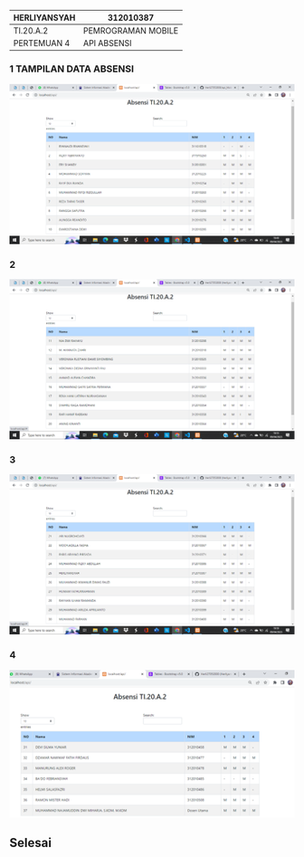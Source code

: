 |   HERLIYANSYAH        |       312010387       |
|-----------------------|-----------------------|
|    TI.20.A.2          |   PEMROGRAMAN MOBILE  |
|   PERTEMUAN 4         |   API ABSENSI         |

### 1 TAMPILAN DATA ABSENSI

![Absensi1](img/1.png)

### 2

![Absensi2](img/2.png)

### 3 

![Absensi3](img/3.png)

### 4 

![Absensi4](img/4.png)


## Selesai